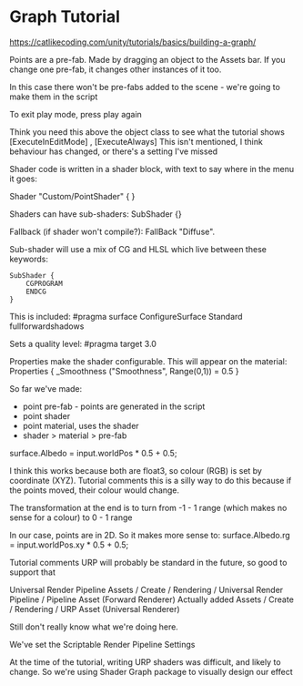 # Graph Tutorial
https://catlikecoding.com/unity/tutorials/basics/building-a-graph/

Points are a pre-fab. Made by dragging an object to the Assets bar. If you change one pre-fab, it changes other instances of it too.

In this case there won't be pre-fabs added to the scene - we're going to make them in the script

To exit play mode, press play again

Think you need this above the object class to see what the tutorial shows
[ExecuteInEditMode] , [ExecuteAlways]
This isn't mentioned, I think behaviour has changed, or there's a setting I've missed

Shader code is written in a shader block, with text to say where in the menu it goes:

Shader "Custom/PointShader" { }

Shaders can have sub-shaders: SubShader {}

Fallback (if shader won't compile?): FallBack "Diffuse".

Sub-shader will use a mix of CG and HLSL which live between these keywords:

    SubShader {
        CGPROGRAM
        ENDCG
    }

This is included: #pragma surface ConfigureSurface Standard fullforwardshadows

Sets a quality level: #pragma target 3.0

Properties make the shader configurable. This will appear on the material:
    Properties {
        _Smoothness ("Smoothness", Range(0,1)) = 0.5
    }


So far we've made:
- point pre-fab - points are generated in the script
- point shader
- point material, uses the shader
- shader > material > pre-fab


surface.Albedo = input.worldPos * 0.5 + 0.5;

I think this works because both are float3, so colour (RGB) is set by coordinate (XYZ). Tutorial comments this is a silly way to do this because if the points moved, their colour would change.

The transformation at the end is to turn from -1 - 1 range (which makes no sense for a colour) to 0 - 1 range

In our case, points are in 2D. So it makes more sense to:
surface.Albedo.rg = input.worldPos.xy * 0.5 + 0.5;

Tutorial comments URP will probably be standard in the future, so good to support that

Universal Render Pipeline
Assets / Create / Rendering / Universal Render Pipeline / Pipeline Asset (Forward Renderer)
Actually added Assets / Create / Rendering / URP Asset (Universal Renderer)

Still don't really know what we're doing here.

We've set the Scriptable Render Pipeline Settings

At the time of the tutorial, writing URP shaders was difficult, and likely to change. So we're using Shader Graph package to visually design our effect

